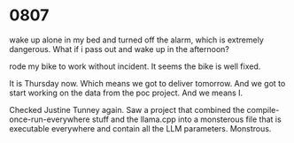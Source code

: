 # 0807

wake up alone in my bed and turned off the alarm, which is extremely dangerous. What if i pass out and wake up in the afternoon?

rode my bike to work without incident. It seems the bike is well fixed. 

It is Thursday now. Which means we got to deliver tomorrow. And we got to start working on the data from the poc project. And we means I.

Checked Justine Tunney again. Saw a project that combined the compile-once-run-everywhere stuff and the llama.cpp into a monsterous file that is executable everywhere and contain all the LLM parameters. Monstrous. 


